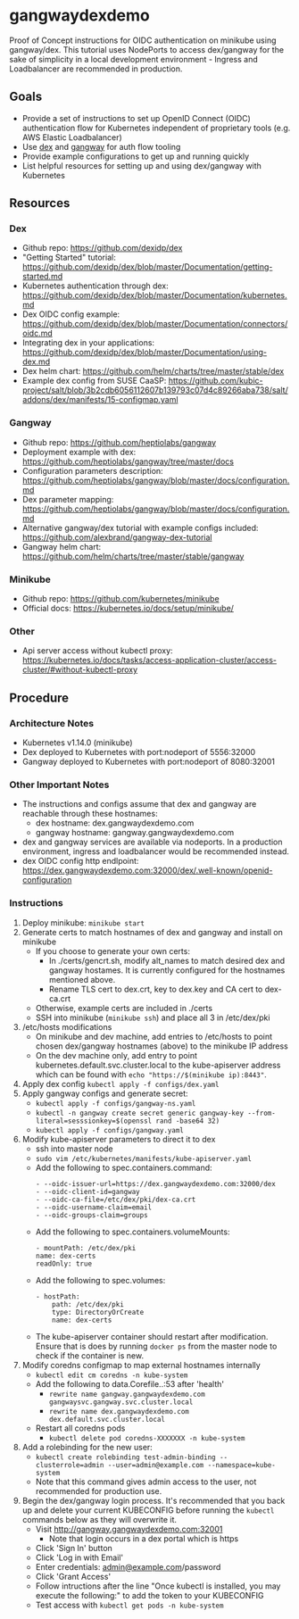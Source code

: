 # gangwaydexdemo
Proof of Concept instructions for OIDC authentication on minikube using gangway/dex.  This tutorial uses NodePorts to access dex/gangway for the sake of simplicity in a local development environment - Ingress and Loadbalancer are recommended in production.

## Goals
- Provide a set of instructions to set up OpenID Connect (OIDC) authentication flow for Kubernetes independent of proprietary tools (e.g. AWS Elastic Loadbalancer) 
- Use [dex](https://github.com/dexidp/dex) and [gangway](https://github.com/heptiolabs/gangway) for auth flow tooling
- Provide example configurations to get up and running quickly
- List helpful resources for setting up and using dex/gangway with Kubernetes

## Resources
### Dex
- Github repo:  https://github.com/dexidp/dex
- "Getting Started" tutorial:  https://github.com/dexidp/dex/blob/master/Documentation/getting-started.md
- Kubernetes authentication through dex:  https://github.com/dexidp/dex/blob/master/Documentation/kubernetes.md
- Dex OIDC config example:  https://github.com/dexidp/dex/blob/master/Documentation/connectors/oidc.md
- Integrating dex in your applications:  https://github.com/dexidp/dex/blob/master/Documentation/using-dex.md
- Dex helm chart:  https://github.com/helm/charts/tree/master/stable/dex
- Example dex config from SUSE CaaSP:  https://github.com/kubic-project/salt/blob/3b2cdb6056112607b139793c07d4c89266aba738/salt/addons/dex/manifests/15-configmap.yaml
### Gangway
- Github repo:  https://github.com/heptiolabs/gangway
- Deployment example with dex:  https://github.com/heptiolabs/gangway/tree/master/docs
- Configuration parameters description:  https://github.com/heptiolabs/gangway/blob/master/docs/configuration.md
- Dex parameter mapping:  https://github.com/heptiolabs/gangway/blob/master/docs/configuration.md
- Alternative gangway/dex tutorial with example configs included:  https://github.com/alexbrand/gangway-dex-tutorial
- Gangway helm chart:  https://github.com/helm/charts/tree/master/stable/gangway
### Minikube
- Github repo:  https://github.com/kubernetes/minikube
- Official docs:  https://kubernetes.io/docs/setup/minikube/
### Other
- Api server access without kubectl proxy:  https://kubernetes.io/docs/tasks/access-application-cluster/access-cluster/#without-kubectl-proxy



## Procedure
### Architecture Notes
- Kubernetes v1.14.0 (minikube)
- Dex deployed to Kubernetes with port:nodeport of 5556:32000
- Gangway deployed to Kubernetes with port:nodeport of 8080:32001

### Other Important Notes
- The instructions and configs assume that dex and gangway are reachable through these hostnames:
    - dex hostname:  dex.gangwaydexdemo.com
    - gangway hostname:  gangway.gangwaydexdemo.com
- dex and gangway services are available via nodeports.  In a production environment, ingress and loadbalancer would be recommended instead.
- dex OIDC config http endlpoint:  https://dex.gangwaydexdemo.com:32000/dex/.well-known/openid-configuration

### Instructions
1. Deploy minikube: `minikube start`
2. Generate certs to match hostnames of dex and gangway and install on minikube
    - If you choose to generate your own certs:
        - In ./certs/gencrt.sh, modify alt_names to match desired dex and gangway hostames.  It is currently configured for the hostnames mentioned above.
        - Rename TLS cert to dex.crt, key to dex.key and CA cert to dex-ca.crt
    - Otherwise, example certs are included in ./certs
    - SSH into minikube (`minikube ssh`) and place all 3 in /etc/dex/pki
3. /etc/hosts modifications
    - On minikube and dev machine, add entries to /etc/hosts to point chosen dex/gangway hostnames (above) to the minikube IP address
    - On the dev machine only, add entry to point kubernetes.default.svc.cluster.local to the kube-apiserver address which can be found with `echo "https://$(minikube ip):8443"`.
4. Apply dex config `kubectl apply -f configs/dex.yaml`
5. Apply gangway configs and generate secret:
    - `kubectl apply -f configs/gangway-ns.yaml`
    - `kubectl -n gangway create secret generic gangway-key --from-literal=sesssionkey=$(openssl rand -base64 32)`
    - `kubectl apply -f configs/gangway.yaml`
6. Modify kube-apiserver parameters to direct it to dex
    - ssh into master node
    - `sudo vim /etc/kubernetes/manifests/kube-apiserver.yaml`
    - Add the following to spec.containers.command:
        ```
        - --oidc-issuer-url=https://dex.gangwaydexdemo.com:32000/dex
        - --oidc-client-id=gangway
        - --oidc-ca-file=/etc/dex/pki/dex-ca.crt
        - --oidc-username-claim=email
        - --oidc-groups-claim=groups
        ```
    - Add the following to spec.containers.volumeMounts:
        ```
        - mountPath: /etc/dex/pki
        name: dex-certs
        readOnly: true
        ```
    - Add the following to spec.volumes:
        ```
        - hostPath:
            path: /etc/dex/pki
            type: DirectoryOrCreate
            name: dex-certs
        ```
    - The kube-apiserver container should restart after modification.  Ensure that is does by running `docker ps` from the master node to check if the container is new.
7. Modify coredns configmap to map external hostnames internally
    - `kubectl edit cm coredns -n kube-system`
    - Add the following to data.Corefile..:53 after 'health'
        - `rewrite name gangway.gangwaydexdemo.com gangwaysvc.gangway.svc.cluster.local`
        - `rewrite name dex.gangwaydexdemo.com dex.default.svc.cluster.local`
    - Restart all coredns pods
        - `kubectl delete pod coredns-XXXXXXX -n kube-system`
8. Add a rolebinding for the new user:
    - `kubectl create rolebinding test-admin-binding --clusterrole=admin --user=admin@example.com --namespace=kube-system`
    - Note that this command gives admin access to the user, not recommended for production use.
9. Begin the dex/gangway login process.  It's recommended that you back up and delete your current KUBECONFIG before running the `kubectl` commands below as they will overwrite it.
    - Visit http://gangway.gangwaydexdemo.com:32001
        - Note that login occurs in a dex portal which is https
    - Click 'Sign In' button
    - Click 'Log in with Email'
    - Enter credentials:  admin@example.com/password
    - Click 'Grant Access'
    - Follow intructions after the line "Once kubectl is installed, you may execute the following:" to add the token to your KUBECONFIG
    - Test access with `kubectl get pods -n kube-system`
